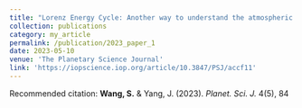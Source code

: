 ```yaml
---
title: "Lorenz Energy Cycle: Another way to understand the atmospheric circulation on tidally locked terrestrial planets"
collection: publications
category: my_article
permalink: /publication/2023_paper_1
date: 2023-05-10
venue: 'The Planetary Science Journal'
link: 'https://iopscience.iop.org/article/10.3847/PSJ/accf11'
---
```

Recommended citation: **Wang, S.** & Yang, J. (2023). <i>Planet. Sci. J.</i> 4(5), 84
